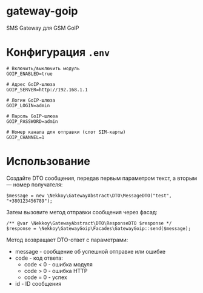 # gateway-goip
SMS Gateway для GSM GoIP

Конфигурация `.env`
===============
```
# Включить/выключить модуль
GOIP_ENABLED=true

# Адрес GoIP-шлюза
GOIP_SERVER=http://192.168.1.1

# Логин GoIP-шлюза
GOIP_LOGIN=admin

# Пароль GoIP-шлюза
GOIP_PASSWORD=admin

# Номер канала для отправки (слот SIM-карты)
GOIP_CHANNEL=1
```

Использование
===============

Создайте DTO сообщения, передав первым параметром текст, а вторым — номер получателя:
```
$message = new \Nekkoy\GatewayAbstract\DTO\MessageDTO("test", "+380123456789");
```

Затем вызовите метод отправки сообщения через фасад:
```
/** @var \Nekkoy\GatewayAbstract\DTO\ResponseDTO $response */
$response = \Nekkoy\GatewayGoip\Facades\GatewayGoip::send($message);
```

Метод возвращает DTO-ответ с параметрами:
 - message - сообщение об успешной отправке или ошибке
 - code - код ответа:
   - code < 0 - ошибка модуля
   - code > 0 - ошибка HTTP
   - code = 0 - успех
 - id - ID сообщения